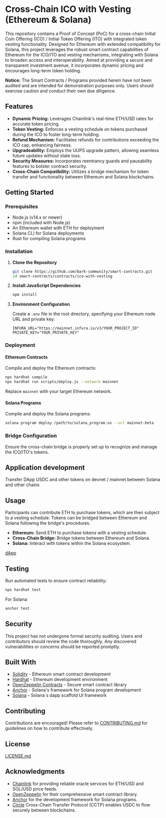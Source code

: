 # Cross-Chain ICO with Vesting (Ethereum & Solana)

This repository contains a Proof of Concept (PoC) for a cross-chain Initial Coin Offering (ICO) / Initial Token Offering (ITO) with integrated token vesting functionality. Designed for Ethereum with extended compatibility for Solana, this project leverages the robust smart contract capabilities of Ethereum for the ICO/ITO and vesting mechanisms, integrating with Solana to broaden access and interoperability. Aimed at providing a secure and transparent investment avenue, it incorporates dynamic pricing and encourages long-term token holding.

**Notice:** The Smart Contracts / Programs provided herein have not been audited and are intended for demonstration purposes only. Users should exercise caution and conduct their own due diligence.

## Features

- **Dynamic Pricing:** Leverages Chainlink's real-time ETH/USD rates for accurate token pricing.
- **Token Vesting:** Enforces a vesting schedule on tokens purchased during the ICO to foster long-term holding.
- **Refund Mechanism:** Facilitates refunds for contributions exceeding the ICO cap, enhancing fairness.
- **Upgradeability:** Employs the UUPS upgrade pattern, allowing seamless future updates without state loss.
- **Security Measures:** Incorporates reentrancy guards and pausability features to bolster contract security.
- **Cross-Chain Compatibility:** Utilizes a bridge mechanism for token transfer and functionality between Ethereum and Solana blockchains.

## Getting Started

### Prerequisites

- Node.js (v14.x or newer)
- npm (included with Node.js)
- An Ethereum wallet with ETH for deployment
- Solana CLI for Solana deployments
- Rust for compiling Solana programs

### Installation

1. **Clone the Repository**

    ```bash
    git clone https://github.com/bark-community/smart-contracts.git
    cd smart-contracts/contracts/ico-with-vesting
    ```

2. **Install JavaScript Dependencies**

    ```bash
    npm install
    ```

3. **Environment Configuration**

    Create a `.env` file in the root directory, specifying your Ethereum node URL and private key:

    ```plaintext
    INFURA_URL="https://mainnet.infura.io/v3/YOUR_PROJECT_ID"
    PRIVATE_KEY="YOUR_PRIVATE_KEY"
    ```

### Deployment

#### Ethereum Contracts

Compile and deploy the Ethereum contracts:

```bash
npx hardhat compile
npx hardhat run scripts/deploy.js --network mainnet
```

Replace `mainnet` with your target Ethereum network.

#### Solana Programs

Compile and deploy the Solana programs:

```bash
solana program deploy /path/to/solana_program.so --url mainnet-beta
```

### Bridge Configuration

Ensure the cross-chain bridge is properly set up to recognize and manage the ICO/ITO's tokens.

## Application development

Transfer DApp USDC and other tokens on devnet / mainnet between Solana and other chains

## Usage

Participants can contribute ETH to purchase tokens, which are then subject to a vesting schedule. Tokens can be bridged between Ethereum and Solana following the bridge's procedures.

- **Ethereum:** Send ETH to purchase tokens with a vesting schedule.
- **Cross-Chain Bridge:** Bridge tokens between Ethereum and Solana.
- **Solana:** Interact with tokens within the Solana ecosystem.

[dApp]()

## Testing

Run automated tests to ensure contract reliability:

```bash
npx hardhat test
```

For Solana:

```bash
anchor test
```

## Security

This project has not undergone formal security auditing. Users and contributors should review the code thoroughly. Any discovered vulnerabilities or concerns should be reported promptly.

## Built With

- [Solidity](https://soliditylang.org/) - Ethereum smart contract development
- [Hardhat](https://hardhat.org/) - Ethereum development environment
- [OpenZeppelin Contracts](https://openzeppelin.com/contracts/) - Secure smart contract library
- [Anchor](https://github.com/coral-xyz/anchor) - Solana's framework for Solana program development
- [Solana](https://www.npmjs.com/package/create-solana-dapp) - Solana´s dapp scaffold UI framework

## Contributing

Contributions are encouraged! Please refer to [CONTRIBUTING.md](CONTRIBUTING.md) for guidelines on how to contribute effectively.

## License

[LICENSE.md](LICENSE.md)

## Acknowledgments

- [Chainlink](https://dev.chain.link/) for providing reliable oracle services for ETH/USD and SOL/USD price feeds.
- [OpenZeppelin](https://openzeppelin.com/) for their comprehensive smart contract library.
- [Anchor](https://www.anchor-lang.com/) for the development framework for Solana programs.
- [Circle](https://developers.circle.com/stablecoins/docs/cctp-getting-started?_gl=1*rl4fm4*_gcl_au*NTA4MTY3NzAyLjE3MTI0Njk1OTE.*_ga*MTgzMTY2NzQ5My4xNzEyNDY5NTkx*_ga_GJDVPCQNRV*MTcxMjQ2OTU5MS4xLjEuMTcxMjQ2OTYyOC4yMy4wLjA.) Cross-Chain Transfer Protocol (CCTP) enables USDC to flow securely between blockchains.